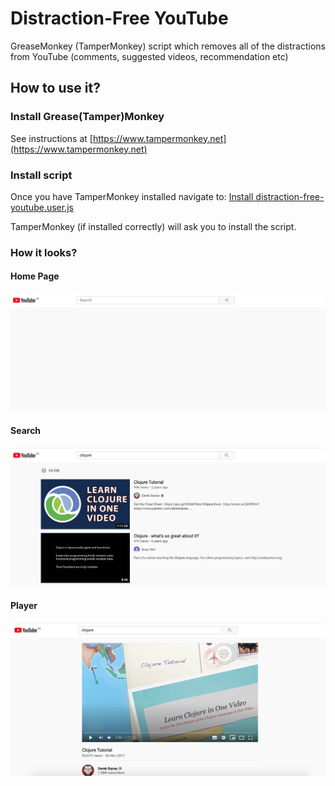 # Distraction-Free YouTube
GreaseMonkey (TamperMonkey) script which removes all of the distractions from YouTube (comments, suggested videos, recommendation etc)

##  How to use it? 
### Install Grease(Tamper)Monkey
See instructions at [https://www.tampermonkey.net](https://www.tampermonkey.net)

### Install script
Once you have TamperMonkey installed navigate to:
[Install distraction-free-youtube.user.js](https://raw.githubusercontent.com/kombinar/distraction-free-youtube/main/distraction-free-youtube.user.js)

TamperMonkey (if installed correctly) will ask you to install the script.

### How it looks?
#### Home Page

![Home Page](images/home.png)

#### Search

![Search Page](images/search.png)

#### Player

![Search Page](images/player.png)
